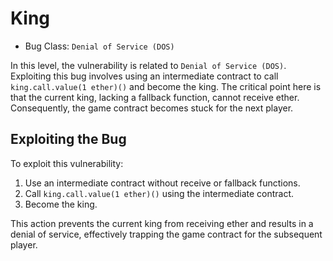 # King

- Bug Class: `Denial of Service (DOS)`

In this level, the vulnerability is related to `Denial of Service (DOS)`. Exploiting this bug involves using an intermediate contract to call `king.call.value(1 ether)()` and become the king. The critical point here is that the current king, lacking a fallback function, cannot receive ether. Consequently, the game contract becomes stuck for the next player.

## Exploiting the Bug

To exploit this vulnerability:

1. Use an intermediate contract without receive or fallback functions.
2. Call `king.call.value(1 ether)()` using the intermediate contract.
3. Become the king.

This action prevents the current king from receiving ether and results in a denial of service, effectively trapping the game contract for the subsequent player.

